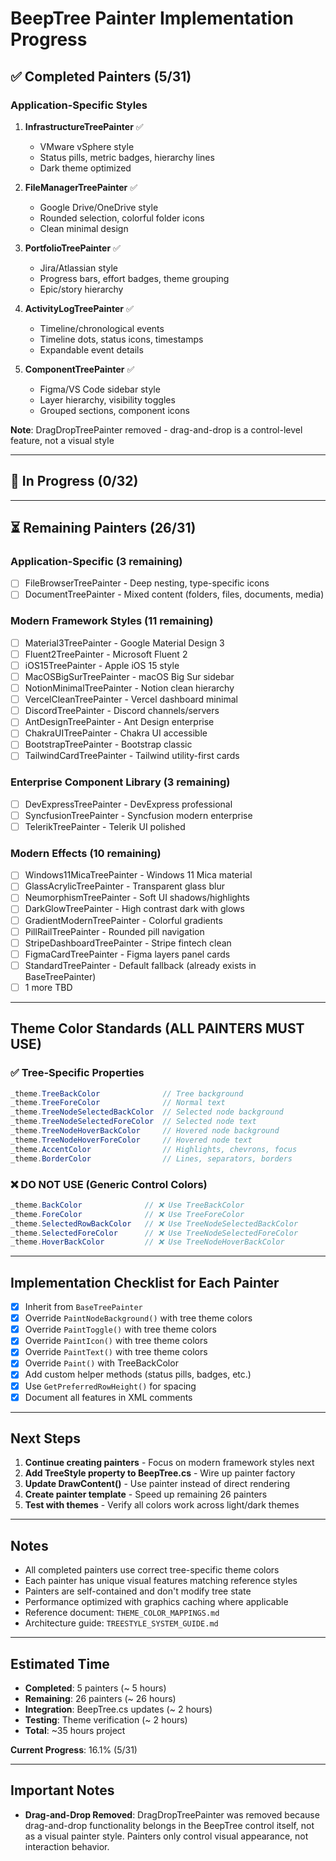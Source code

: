 # BeepTree Painter Implementation Progress

## ✅ Completed Painters (5/31)

### Application-Specific Styles
1. **InfrastructureTreePainter** ✅
   - VMware vSphere style
   - Status pills, metric badges, hierarchy lines
   - Dark theme optimized
   
2. **FileManagerTreePainter** ✅
   - Google Drive/OneDrive style
   - Rounded selection, colorful folder icons
   - Clean minimal design

3. **PortfolioTreePainter** ✅
   - Jira/Atlassian style
   - Progress bars, effort badges, theme grouping
   - Epic/story hierarchy

4. **ActivityLogTreePainter** ✅
   - Timeline/chronological events
   - Timeline dots, status icons, timestamps
   - Expandable event details

5. **ComponentTreePainter** ✅
   - Figma/VS Code sidebar style
   - Layer hierarchy, visibility toggles
   - Grouped sections, component icons

**Note**: DragDropTreePainter removed - drag-and-drop is a control-level feature, not a visual style

---

## 🔄 In Progress (0/32)

---

## ⏳ Remaining Painters (26/31)

### Application-Specific (3 remaining)
- [ ] FileBrowserTreePainter - Deep nesting, type-specific icons
- [ ] DocumentTreePainter - Mixed content (folders, files, documents, media)

### Modern Framework Styles (11 remaining)
- [ ] Material3TreePainter - Google Material Design 3
- [ ] Fluent2TreePainter - Microsoft Fluent 2
- [ ] iOS15TreePainter - Apple iOS 15 style
- [ ] MacOSBigSurTreePainter - macOS Big Sur sidebar
- [ ] NotionMinimalTreePainter - Notion clean hierarchy
- [ ] VercelCleanTreePainter - Vercel dashboard minimal
- [ ] DiscordTreePainter - Discord channels/servers
- [ ] AntDesignTreePainter - Ant Design enterprise
- [ ] ChakraUITreePainter - Chakra UI accessible
- [ ] BootstrapTreePainter - Bootstrap classic
- [ ] TailwindCardTreePainter - Tailwind utility-first cards

### Enterprise Component Library (3 remaining)
- [ ] DevExpressTreePainter - DevExpress professional
- [ ] SyncfusionTreePainter - Syncfusion modern enterprise
- [ ] TelerikTreePainter - Telerik UI polished

### Modern Effects (10 remaining)
- [ ] Windows11MicaTreePainter - Windows 11 Mica material
- [ ] GlassAcrylicTreePainter - Transparent glass blur
- [ ] NeumorphismTreePainter - Soft UI shadows/highlights
- [ ] DarkGlowTreePainter - High contrast dark with glows
- [ ] GradientModernTreePainter - Colorful gradients
- [ ] PillRailTreePainter - Rounded pill navigation
- [ ] StripeDashboardTreePainter - Stripe fintech clean
- [ ] FigmaCardTreePainter - Figma layers panel cards
- [ ] StandardTreePainter - Default fallback (already exists in BaseTreePainter)
- [ ] 1 more TBD

---

## Theme Color Standards (ALL PAINTERS MUST USE)

### ✅ Tree-Specific Properties
```csharp
_theme.TreeBackColor              // Tree background
_theme.TreeForeColor              // Normal text
_theme.TreeNodeSelectedBackColor  // Selected node background
_theme.TreeNodeSelectedForeColor  // Selected node text
_theme.TreeNodeHoverBackColor     // Hovered node background
_theme.TreeNodeHoverForeColor     // Hovered node text
_theme.AccentColor                // Highlights, chevrons, focus
_theme.BorderColor                // Lines, separators, borders
```

### ❌ DO NOT USE (Generic Control Colors)
```csharp
_theme.BackColor              // ❌ Use TreeBackColor
_theme.ForeColor              // ❌ Use TreeForeColor
_theme.SelectedRowBackColor   // ❌ Use TreeNodeSelectedBackColor
_theme.SelectedForeColor      // ❌ Use TreeNodeSelectedForeColor
_theme.HoverBackColor         // ❌ Use TreeNodeHoverBackColor
```

---

## Implementation Checklist for Each Painter

- [x] Inherit from `BaseTreePainter`
- [x] Override `PaintNodeBackground()` with tree theme colors
- [x] Override `PaintToggle()` with tree theme colors
- [x] Override `PaintIcon()` with tree theme colors
- [x] Override `PaintText()` with tree theme colors
- [x] Override `Paint()` with TreeBackColor
- [x] Add custom helper methods (status pills, badges, etc.)
- [x] Use `GetPreferredRowHeight()` for spacing
- [x] Document all features in XML comments

---

## Next Steps

1. **Continue creating painters** - Focus on modern framework styles next
2. **Add TreeStyle property to BeepTree.cs** - Wire up painter factory
3. **Update DrawContent()** - Use painter instead of direct rendering
4. **Create painter template** - Speed up remaining 26 painters
5. **Test with themes** - Verify all colors work across light/dark themes

---

## Notes

- All completed painters use correct tree-specific theme colors
- Each painter has unique visual features matching reference styles
- Painters are self-contained and don't modify tree state
- Performance optimized with graphics caching where applicable
- Reference document: `THEME_COLOR_MAPPINGS.md`
- Architecture guide: `TREESTYLE_SYSTEM_GUIDE.md`

---

## Estimated Time

- **Completed**: 5 painters (~ 5 hours)
- **Remaining**: 26 painters (~ 26 hours)
- **Integration**: BeepTree.cs updates (~ 2 hours)
- **Testing**: Theme verification (~ 2 hours)
- **Total**: ~35 hours project

**Current Progress**: 16.1% (5/31)

---

## Important Notes

- **Drag-and-Drop Removed**: DragDropTreePainter was removed because drag-and-drop functionality belongs in the BeepTree control itself, not as a visual painter style. Painters only control visual appearance, not interaction behavior.
